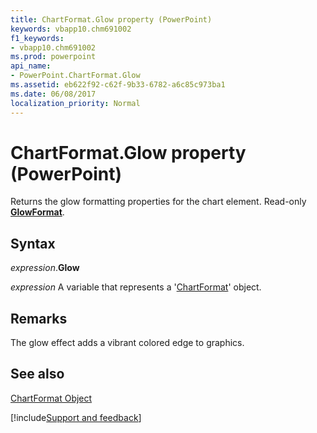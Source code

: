 ```yaml
---
title: ChartFormat.Glow property (PowerPoint)
keywords: vbapp10.chm691002
f1_keywords:
- vbapp10.chm691002
ms.prod: powerpoint
api_name:
- PowerPoint.ChartFormat.Glow
ms.assetid: eb622f92-c62f-9b33-6782-a6c85c973ba1
ms.date: 06/08/2017
localization_priority: Normal
---
```



# ChartFormat.Glow property (PowerPoint)

Returns the glow formatting properties for the chart element. Read-only **[GlowFormat](Office.GlowFormat.md)**.


## Syntax

_expression_.**Glow**

_expression_ A variable that represents a '[ChartFormat](PowerPoint.ChartFormat.md)' object.


## Remarks

The glow effect adds a vibrant colored edge to graphics. 


## See also


[ChartFormat Object](PowerPoint.ChartFormat.md)

[!include[Support and feedback](~/includes/feedback-boilerplate.md)]